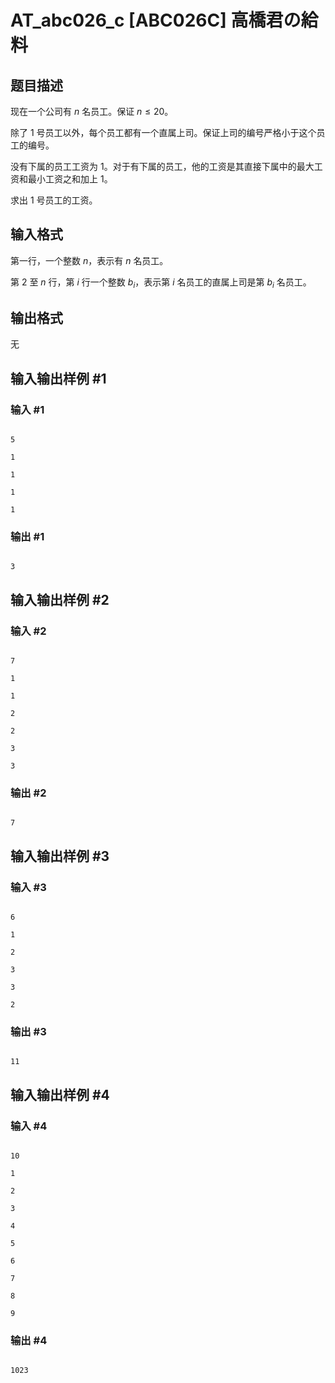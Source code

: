 # AT_abc026_c [ABC026C] 高橋君の給料

## 题目描述

现在一个公司有 $n$ 名员工。保证 $n\le20$。

除了 $1$ 号员工以外，每个员工都有一个直属上司。保证上司的编号严格小于这个员工的编号。

没有下属的员工工资为 $1$。对于有下属的员工，他的工资是其直接下属中的最大工资和最小工资之和加上 $1$。

求出 $1$ 号员工的工资。

## 输入格式

第一行，一个整数 $n$，表示有 $n$ 名员工。

第 $2$ 至 $n$ 行，第 $i$ 行一个整数 $b_i$，表示第 $i$ 名员工的直属上司是第 $b_i$ 名员工。

## 输出格式

无

## 输入输出样例 #1

### 输入 #1

```
5
1
1
1
1
```

### 输出 #1

```
3
```

## 输入输出样例 #2

### 输入 #2

```
7
1
1
2
2
3
3
```

### 输出 #2

```
7
```

## 输入输出样例 #3

### 输入 #3

```
6
1
2
3
3
2
```

### 输出 #3

```
11
```

## 输入输出样例 #4

### 输入 #4

```
10
1
2
3
4
5
6
7
8
9
```

### 输出 #4

```
1023
```